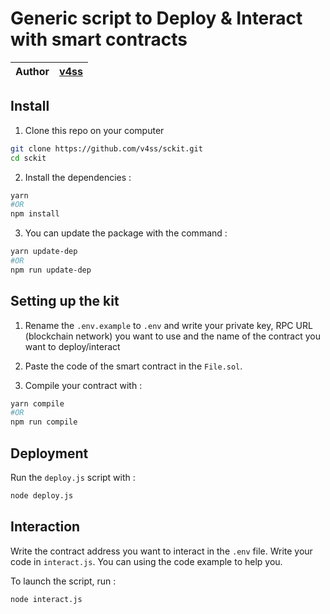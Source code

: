 # Generic script to Deploy & Interact with smart contracts

| Author | [v4ss](https://github.com/v4ss) |
| ------ | ------------------------------- |

## Install

1. Clone this repo on your computer

```bash
git clone https://github.com/v4ss/sckit.git
cd sckit
```

2. Install the dependencies :

```bash
yarn
#OR
npm install
```

3. You can update the package with the command :

```bash
yarn update-dep
#OR
npm run update-dep
```

## Setting up the kit

1. Rename the `.env.example` to `.env` and write your private key, RPC URL (blockchain network) you want to use and the name of the contract you want to deploy/interact

2. Paste the code of the smart contract in the `File.sol`.

3. Compile your contract with :

```bash
yarn compile
#OR
npm run compile
```

## Deployment

Run the `deploy.js` script with :

```bash
node deploy.js
```

## Interaction

Write the contract address you want to interact in the `.env` file.
Write your code in `interact.js`. You can using the code example to help you.

To launch the script, run :

```bash
node interact.js
```
